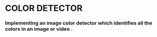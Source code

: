 # COLOR DETECTOR 

### Implementing an image color detector which identifies all the colors in an image or video .
